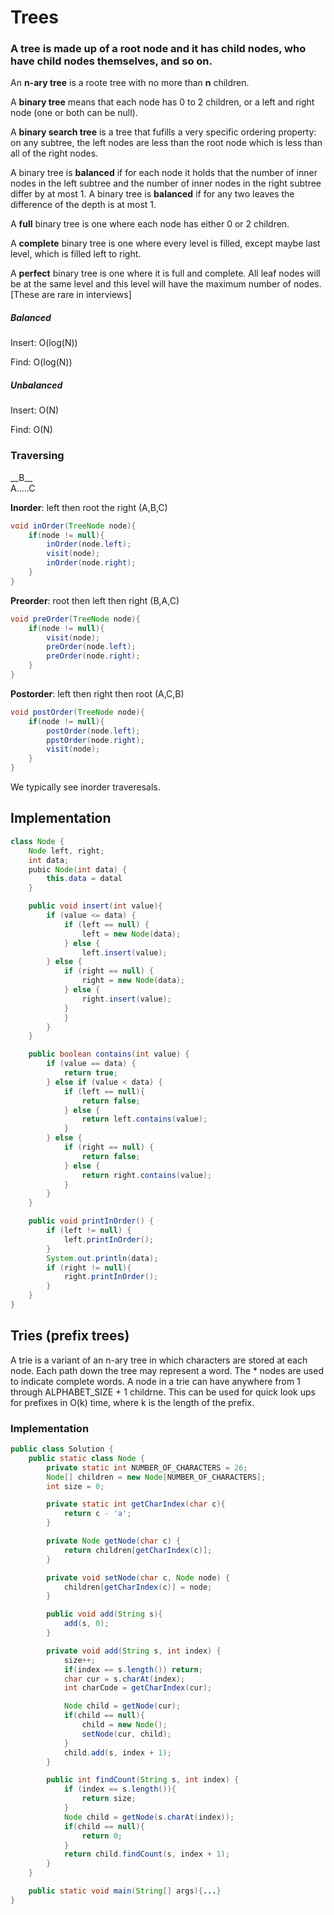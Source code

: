 # Trees

### A tree is made up of a root node and it has child nodes, who have child nodes themselves, and so on.

An **__n-ary tree__** is a roote tree with no more than **__n__** children.

A **__binary tree__** means that each node has 0 to 2 children, or a left and right node (one or both can be null).

A **__binary search tree__** is a tree that fufills a very specific ordering property: on any subtree, the left nodes are less than the root node which is less than all of the right nodes.

A binary tree is **balanced** if for each node it holds that the number of inner nodes in the left subtree and the number of inner nodes in the right subtree differ by at most 1. A binary tree is **balanced** if for any two leaves the difference of the depth is at most 1.

A **__full__** binary tree is one where each node has either 0 or 2 children.

A **__complete__** binary tree is one where every level is filled, except maybe last level, which is filled left to right.

A **__perfect__** binary tree is one where it is full and complete. All leaf nodes will be at the same level and this level will have the maximum number of nodes. [These are rare in interviews]

##### Balanced
Insert: O(log(N))

Find: O(log(N))

##### Unbalanced
Insert: O(N)

Find: O(N)


### Traversing
\_\_B\_\_  
A\.\.\.\.\.C

**Inorder**: left then root the right (A,B,C)
```java
void inOrder(TreeNode node){
	if(node != null){
		inOrder(node.left);
		visit(node);
		inOrder(node.right);
	}
}
```

**Preorder**: root then left then right (B,A,C)
```java
void preOrder(TreeNode node){
	if(node != null){
		visit(node);
		preOrder(node.left);
		preOrder(node.right);
	}
}
```

**Postorder**: left then right then root (A,C,B)
```java
void postOrder(TreeNode node){
	if(node != null){
		postOrder(node.left);
		ppstOrder(node.right);
		visit(node);
	}
}
```


We typically see inorder traveresals.


## Implementation

```java
class Node {
	Node left, right;
	int data;
	pubic Node(int data) {
		this.data = datal
	}

	public void insert(int value){
		if (value <= data) {
			if (left == null) {
				left = new Node(data);
			} else {
				left.insert(value);
		} else {
			if (right == null) {
				right = new Node(data);
			} else {
				right.insert(value);
			}
			}
		}
	}

	public boolean contains(int value) {
		if (value == data) {
			return true;
		} else if (value < data) {
			if (left == null){
				return false;
			} else {
				return left.contains(value);
			}
		} else {
			if (right == null) {
				return false;
			} else {
				return right.contains(value);
			}
		}
	}

	public void printInOrder() {
		if (left != null) {
			left.printInOrder();
		}
		System.out.println(data);
		if (right != null){
			right.printInOrder();
		}
	}
}
```

## Tries (prefix trees)
A trie is a variant of an n-ary tree in which characters are stored at each node. Each path down the tree may represent a word. The * nodes are used to indicate complete words. A node in a trie can have anywhere from 1 through ALPHABET_SIZE + 1 childrne.  This can be used for quick look ups for prefixes in O(k) time, where k is the length of the prefix.

### Implementation
```java
public class Solution {
	public static class Node {
		private static int NUMBER_OF_CHARACTERS = 26;
		Node[] children = new Node[NUMBER_OF_CHARACTERS];
		int size = 0;

		private static int getCharIndex(char c){
			return c - 'a';
		}

		private Node getNode(char c) {
			return children[getCharIndex(c)];
		}

		private void setNode(char c, Node node) {
			children[getCharIndex(c)] = node;
		}

		public void add(String s){
			add(s, 0);
		}

		private void add(String s, int index) {
			size++;
			if(index == s.length()) return;
			char cur = s.charAt(index);
			int charCode = getCharIndex(cur);

			Node child = getNode(cur);
			if(child == null){
				child = new Node();
				setNode(cur, child);
			}
			child.add(s, index + 1);
		}

		public int findCount(String s, int index) {
			if (index == s.length()){
				return size;
			}
			Node child = getNode(s.charAt(index));
			if(child == null){
				return 0;
			}
			return child.findCount(s, index + 1);
		}
	}

	public static void main(String[] args){...}
}
```
